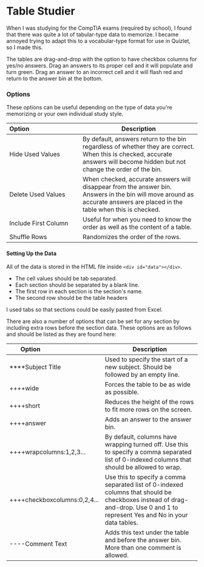 # Table Studier

When I was studying for the CompTIA exams (required by school), I found that there was quite a lot of tabular-type data to memorize. I became annoyed trying to adapt this to a vocabular-type format for use in Quizlet, so I made this.

The tables are drag-and-drop with the option to have checkbox columns for yes/no answers. Drag an answers to its proper cell and it will populate and turn green. Drag an answer to an incorrect cell and it will flash red and return to the answer bin at the bottom.

### Options
These options can be useful depending on the type of data you're memorizing or your own individual study style.

Option&nbsp;&nbsp;&nbsp;&nbsp;&nbsp;&nbsp;&nbsp;&nbsp;&nbsp;&nbsp;&nbsp;&nbsp;&nbsp;&nbsp;&nbsp;&nbsp;&nbsp;&nbsp;&nbsp;&nbsp;&nbsp;&nbsp;&nbsp;&nbsp;&nbsp;&nbsp;&nbsp;&nbsp;&nbsp; | Description
------ | -----------
Hide Used Values | By default, answers return to the bin regardless of whether they are correct. When this is checked, accurate answers will become hidden but not change the order of the bin.
Delete Used Values | When checked, accurate answers will disappear from the answer bin. Answers in the bin will move around as accurate answers are placed in the table when this is checked.
Include First Column | Useful for when you need to know the order as well as the content of a table.
Shuffle Rows | Randomizes the order of the rows.

#### Setting Up the Data

All of the data is stored in the HTML file inside `<div id="data"></div>`.
- The cell values should be tab separated.
- Each section should be separated by a blank line.
- The first row in each section is the section's name.
- The second row should be the table headers

I used tabs so that sections could be easily pasted from Excel.

There are also a number of options that can be set for any section by including extra rows before the section data. These options are as follows and should be listed as they are found here:

Option&nbsp;&nbsp;&nbsp;&nbsp;&nbsp;&nbsp;&nbsp;&nbsp;&nbsp;&nbsp;&nbsp;&nbsp;&nbsp;&nbsp;&nbsp;&nbsp;&nbsp;&nbsp;&nbsp;&nbsp;&nbsp;&nbsp;&nbsp;&nbsp;&nbsp;&nbsp;&nbsp;&nbsp;&nbsp; | Description
--- | ---
\*\*\*\*Subject Title | Used to specify the start of a new subject. Should be followed by an empty line.
++++wide | Forces the table to be as wide as possible.
++++short | Reduces the height of the rows to fit more rows on the screen.
++++answer | Adds an answer to the answer bin.
++++wrapcolumns:1,2,3... | By default, columns have wrapping turned off. Use this to specify a comma separated list of 0-indexed columns that should be allowed to wrap.
++++checkboxcolumns:0,2,4... | Use this to specify a comma separated list of 0-indexed columns that should be checkboxes instead of drag-and-drop. Use 0 and 1 to represent Yes and No in your data tables.
----Comment Text | Adds this text under the table and before the answer bin. More than one comment is allowed.
        

